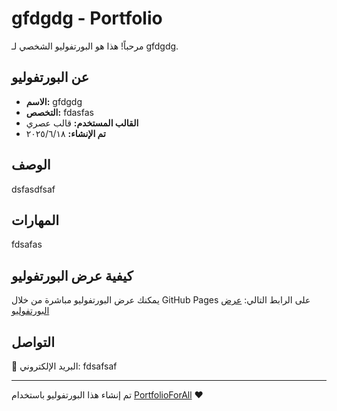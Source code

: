 # gfdgdg - Portfolio

مرحباً! هذا هو البورتفوليو الشخصي لـ gfdgdg.

## عن البورتفوليو

- **الاسم:** gfdgdg
- **التخصص:** fdasfas
- **القالب المستخدم:** قالب عصري
- **تم الإنشاء:** ١٨‏/٦‏/٢٠٢٥

## الوصف

dsfasdfsaf

## المهارات

fdsafas

## كيفية عرض البورتفوليو

يمكنك عرض البورتفوليو مباشرة من خلال GitHub Pages على الرابط التالي:
[عرض البورتفوليو](https://abdelazizcss.github.io/gfdgdg-portfolio)

## التواصل

📧 البريد الإلكتروني: fdsafsaf

---

تم إنشاء هذا البورتفوليو باستخدام [PortfolioForAll](https://portfolioforall.com) ❤️

